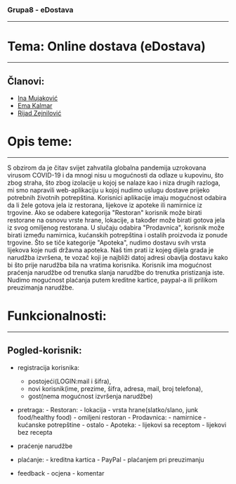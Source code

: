 ### Grupa8 - eDostava
----------------------

# Tema: Online dostava (eDostava)

----------------------

Članovi:
----------------------

* [Ina Mujaković](https://github.com/inamujakovic)
* [Ema Kalmar](https://github.com/ekalmar1)
* [Rijad Zejnilović](https://github.com/Riqui10)

# Opis teme:
----------------------

S obzirom da je čitav svijet zahvatila globalna pandemija uzrokovana virusom COVID-19 i da mnogi nisu u mogućnosti da odlaze u kupovinu, što zbog straha,
što zbog izolacije u kojoj se nalaze kao i niza drugih razloga, mi smo napravili web-aplikaciju u kojoj nudimo uslugu dostave prijeko potrebnih životnih potrepština.
Korisnici aplikacije imaju mogućnost odabira da li žele gotova jela iz restorana, lijekove iz apoteke ili namirnice iz trgovine.
Ako se odabere kategorija "Restoran" korisnik može birati restorane na osnovu vrste hrane, lokacije, a također može birati gotova jela iz svog omiljenog restorana.
U slučaju odabira "Prodavnica", korisnik može birati između namirnica, kućanskih potrepština i ostalih proizvoda iz ponude trgovine.
Što se tiče kategorije "Apoteka", nudimo dostavu svih vrsta lijekova koje nudi državna apoteka.
Naš tim prati iz kojeg dijela grada je narudžba izvršena, te vozač koji je najbliži datoj adresi obavlja dostavu kako bi što prije narudžba bila na vratima korisnika.
Korisnik ima mogućnost praćenja narudžbe od trenutka slanja narudžbe do trenutka pristizanja iste.
Nudimo mogućnost plaćanja putem kreditne kartice, paypal-a ili prilikom preuzimanja narudžbe. 

# Funkcionalnosti:
----------------------

## Pogled-korisnik:
* registracija korisnika: 
	- postojeći(LOGIN:mail i šifra),
	- novi korisnik(ime, prezime, šifra, adresa, mail, broj telefona),
	- gost(nema mogućnost izvršenja narudžbe)
* pretraga:
		- Restoran:
			- lokacija
			- vrsta hrane(slatko/slano, junk food/healthy food)
			- omiljeni restoran
		- Prodavnica:
			- namirnice
			- kućanske potrepštine
			- ostalo
		- Apoteka:
			- lijekovi sa receptom
			- lijekovi bez recepta  
 
* praćenje narudžbe
* plaćanje:
		- kreditna kartica
		- PayPal
		- plaćanjem pri preuzimanju
* feedback
		- ocjena
		- komentar

